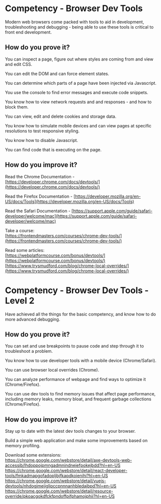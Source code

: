 # Competency - Browser Dev Tools

Modern web browsers come packed with tools to aid in development, troubleshooting and debugging - being able to use these tools is critical to front end development.

## How do you prove it?

You can inspect a page, figure out where styles are coming from and view and edit CSS.

You can edit the DOM and can force element states.

You can determine which parts of a page have been injected via Javascript.

You use the console to find error messages and execute code snippets.

You know how to view network requests and and responses - and how to block them.

You can view, edit and delete cookies and storage data.

You know how to simulate mobile devices and can view pages at specific resolutions to test responsive styling.

You know how to disable Javascript.

You can find code that is executing on the page.

## How do you improve it?

Read the Chrome Documentation - [https://developer.chrome.com/docs/devtools/](https://developer.chrome.com/docs/devtools/)

Read the Firefox Documentation - [https://developer.mozilla.org/en-US/docs/Tools](https://developer.mozilla.org/en-US/docs/Tools)

Read the Safari Documentation - [https://support.apple.com/guide/safari-developer/welcome/mac](https://support.apple.com/guide/safari-developer/welcome/mac)

Take a course:  
[https://frontendmasters.com/courses/chrome-dev-tools/](https://frontendmasters.com/courses/chrome-dev-tools/)  

Read some articles:  
[https://webplatformcourse.com/bonus/devtools/](https://webplatformcourse.com/bonus/devtools/)  
[https://www.trysmudford.com/blog/chrome-local-overrides/](https://www.trysmudford.com/blog/chrome-local-overrides/)  

# Competency - Browser Dev Tools - Level 2

Have achieved all the things for the basic competency, and know how to do more advanced debugging.

## How do you prove it?

You can set and use breakpoints to pause code and step through it to troubleshoot a problem.

You know how to use developer tools with a mobile device (Chrome/Safari).

You can use browser local overrides (Chrome).

You can analyze performance of webpage and find ways to optimize it (Chrome/Firefox).

You can use dev tools to find memory issues that affect page performance, including memory leaks, memory bloat, and frequent garbage collections (Chrome/Firefox).

## How do you improve it?

Stay up to date with the latest dev tools changes to your browser.

Build a simple web application and make some improvements based on memory profiling.

Download some extensions:  
https://chrome.google.com/webstore/detail/axe-devtools-web-accessib/lhdoppojpmngadmnindnejefpokejbdd?hl=en-US
https://chrome.google.com/webstore/detail/react-developer-tools/fmkadmapgofadopljbjfkapdkoienihi?hl=en-US
https://chrome.google.com/webstore/detail/vuejs-devtools/nhdogjmejiglipccpnnnanhbledajbpd?hl=en-US
https://chrome.google.com/webstore/detail/resource-override/pkoacgokdfckfpndoffpifphamojphii?hl=en-US
